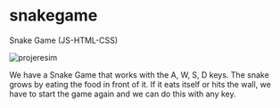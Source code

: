 # snakegame
Snake Game (JS-HTML-CSS)

![projeresim](https://github.com/23182810/snakegame/assets/92365213/fe380716-3586-47f1-846c-093b5af6570e)

We have a Snake Game that works with the A, W, S, D keys. The snake grows by eating the food in front of it. If it eats itself or hits the wall, we have to start the game again and we can do this with any key.
